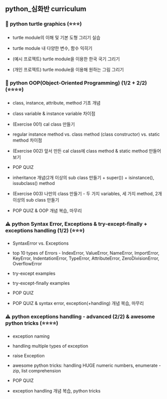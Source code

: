 ## <b>python_심화반 curriculum</b>

### 🐢 <b>python turtle graphics</b> (⭐️⭐️⭐️)
- turtle module의 이해 및 기본 도형 그리기 실습

- turtle module 내 다양한 변수, 함수 익히기

- (예시 프로젝트) turtle module을 이용한 한국 국기 그리기

- (개인 프로젝트) turtle module을 이용해 원하는 그림 그리기

### 👜 <b>python OOP(Object-Oriented Programming) (1/2 + 2/2)</b> (⭐️⭐️⭐️⭐️)
- class, instance, attribute, method 기초 개념

- class variable & instance variable 차이점

- (Exercise 001) cal class 만들기

- regular instance method vs. class method (class constructor) vs. static method 차이점

- (Exercise 002) 앞서 만든 cal class에 class method & static method 만들어보기

- POP QUIZ

- inheritance 개념(2개 이상의 sub class 만들기 + super()) + isinstance(), issubclass() method

- (Exercise 003) 나만의 class 만들기 - 두 가지 variables, 세 가지 method, 2개 이상의 sub class 만들기

- POP QUIZ & OOP 개념 복습, 마무리

### ⚠️ <b>python Syntax Error, Exceptions & try-except-finally + exceptions handling (1/2)</b> (⭐️⭐️⭐️)
- SyntaxError vs. Exceptions

- top 10 types of Errors - IndexError, ValueError, NameError, ImportError, KeyError, IndentationError, TypeError, AttributeError, ZeroDivisionError, OverflowError

- try-except examples

- try-except-finally examples

- POP QUIZ

- POP QUIZ & syntax error, exception(+handling) 개념 복습, 마무리

### ⚠️ <b>python exceptions handling - advanced (2/2) & awesome python tricks </b> (⭐️⭐️⭐️⭐️)
- exception naming

- handling multiple types of exception

- raise Exception

- awesome python tricks: handling HUGE numeric numbers, enumerate - zip, list comprehension

- POP QUIZ

- exception handling 개념 복습, python tricks 
